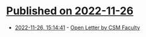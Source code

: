# [Published on 2022-11-26](index.md)

* [2022-11-26, 15:14:41](https://news.ycombinator.com/item?id=33753294) - [Open Letter by CSM Faculty](https://sites.google.com/view/umb-mission-vision-letter/home)
